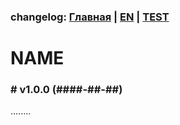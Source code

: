 ### changelog: [Главная](./../CHANGELOG-RU.md) | [EN](./CHANGELOG-EN.md) | [TEST](./CHANGELOG-TEST.md)

# NAME

### # v1.0.0 (####-##-##)

........

